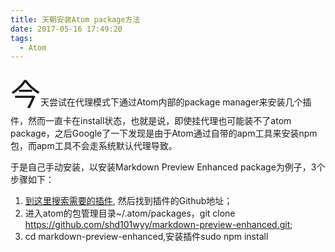 ```yaml
---
title: 天朝安装Atom package方法
date: 2017-05-16 17:49:20
tags:
  - Atom
---
```


<font size=12>今</font>天尝试在代理模式下通过Atom内部的package manager来安装几个插件，然而一直卡在install状态，也就是说，即使挂代理也可能装不了atom package，之后Google了一下发现是由于Atom通过自带的apm工具来安装npm包，而apm工具不会走系统默认代理导致。

于是自己手动安装，以安装Markdown Preview Enhanced package为例子，3个步骤如下：

1. [到这里搜索需要的插件](https://atom.io/packages), 然后找到插件的Github地址；
2. 进入atom的包管理目录~/.atom/packages，git clone https://github.com/shd101wyy/markdown-preview-enhanced.git;
3. cd markdown-preview-enhanced,安装插件sudo npm install
